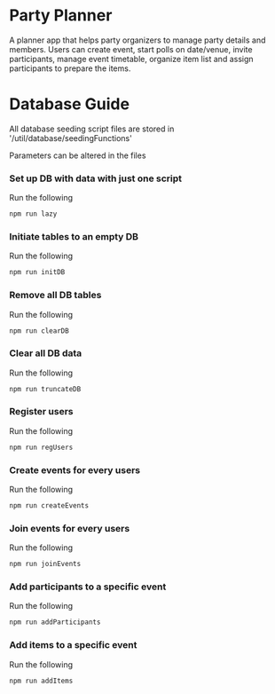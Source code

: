 # Party Planner

A planner app that helps party organizers to manage party details and members.
Users can create event, start polls on date/venue, invite participants, manage event timetable, organize item list and assign participants to prepare the items.

# Database Guide

All database seeding script files are stored in '/util/database/seedingFunctions'

Parameters can be altered in the files

### Set up DB with data with just one script

Run the following

```bash
npm run lazy
```

### Initiate tables to an empty DB

Run the following

```bash
npm run initDB
```

### Remove all DB tables

Run the following

```bash
npm run clearDB
```

### Clear all DB data

Run the following

```bash
npm run truncateDB
```

### Register users

Run the following

```bash
npm run regUsers
```

### Create events for every users

Run the following

```bash
npm run createEvents
```

### Join events for every users

Run the following

```bash
npm run joinEvents
```

### Add participants to a specific event

Run the following

```bash
npm run addParticipants
```

### Add items to a specific event

Run the following

```bash
npm run addItems
```
